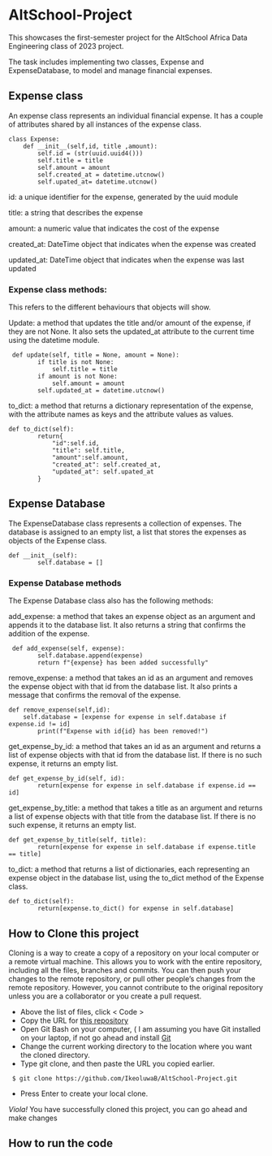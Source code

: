 
# AltSchool-Project
This showcases the first-semester project for the AltSchool Africa Data Engineering class of 2023 project.

The task includes implementing two classes, Expense and ExpenseDatabase, to model and manage financial expenses.

## Expense class 
An expense class  represents an individual financial expense. It has a couple of attributes shared by all instances of the expense class.

```
class Expense:
    def __init__(self,id, title ,amount):
        self.id = (str(uuid.uuid4()))
        self.title = title
        self.amount = amount
        self.created_at = datetime.utcnow()
        self.upated_at= datetime.utcnow()
```

id: a unique identifier for the expense, generated by the uuid module

title: a string that describes the expense

amount: a numeric value that indicates the cost of the expense

created_at:  DateTime object that indicates when the expense was created

updated_at:  DateTime object that indicates when the expense was last updated

### Expense class methods:
This refers to the different behaviours that objects will show. 

Update: a method that updates the title and/or amount of the expense, if they are not None. It also sets the updated_at attribute to the current time using the datetime module.
```
 def update(self, title = None, amount = None):
        if title is not None:
            self.title = title
        if amount is not None:
            self.amount = amount
        self.updated_at = datetime.utcnow()
```

to_dict: a method that returns a dictionary representation of the expense, with the attribute names as keys and the attribute values as values.

```
def to_dict(self):
        return{
            "id":self.id,
            "title": self.title,
            "amount":self.amount,
            "created_at": self.created_at,
            "updated_at": self.upated_at
        }
```

## Expense Database 
The ExpenseDatabase class represents a collection of expenses. The database is assigned to an empty list, a list that stores the expenses as objects of the Expense class. 

```
def __init__(self):
        self.database = []
```


### Expense Database methods 
The Expense Database class also has the following methods:

add_expense: a method that takes an expense object as an argument and appends it to the database list. It also returns a string that confirms the addition of the expense.

```
 def add_expense(self, expense):
        self.database.append(expense)
        return f"{expense} has been added successfully"

````

remove_expense: a method that takes an id as an argument and removes the expense object with that id from the database list. It also prints a message that confirms the removal of the expense.


```
def remove_expense(self,id):
    self.database = [expense for expense in self.database if expense.id != id]
        print(f"Expense with id{id} has been removed!")
```


get_expense_by_id: a method that takes an id as an argument and returns a list of expense objects with that id from the database list. If there is no such expense, it returns an empty list.

```
def get_expense_by_id(self, id):
        return[expense for expense in self.database if expense.id == id]
```


get_expense_by_title: a method that takes a title as an argument and returns a list of expense objects with that title from the database list. If there is no such expense, it returns an empty list.


```
def get_expense_by_title(self, title):
        return[expense for expense in self.database if expense.title == title]

```

to_dict: a method that returns a list of dictionaries, each representing an expense object in the database list, using the to_dict method of the Expense class.


```
def to_dict(self):
        return[expense.to_dict() for expense in self.database]
```

## How to Clone this project 

Cloning is a way to create a copy of a repository on your local computer or a remote virtual machine.
This allows you to work with the entire repository, including all the files, branches and commits. You can then push your changes to the remote repository, or pull other people’s changes from the remote repository. However, you cannot contribute to the original repository unless you are a collaborator or you create a pull request.

- Above the list of files, click < Code > 
- Copy the URL for [this repository](https://github.com/IkeoluwaB/AltSchool-Project.git)
- Open Git Bash on your computer, ( I am assuming you have Git installed on your laptop, if not go ahead and install [Git](https://git-scm.com/downloads) 
- Change the current working directory to the location where you want the cloned directory.
- Type git clone, and then paste the URL you copied earlier.

```
 $ git clone https://github.com/IkeoluwaB/AltSchool-Project.git
```
- Press Enter to create your local clone.
  
*Viola!*
You have successfully cloned this project, you can go ahead and make changes 


## How to run the code 



